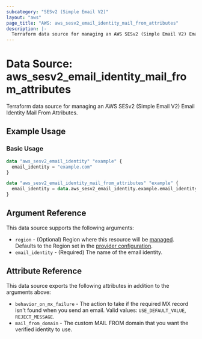 ```yaml
---
subcategory: "SESv2 (Simple Email V2)"
layout: "aws"
page_title: "AWS: aws_sesv2_email_identity_mail_from_attributes"
description: |-
  Terraform data source for managing an AWS SESv2 (Simple Email V2) Email Identity Mail From Attributes.
---
```


# Data Source: aws_sesv2_email_identity_mail_from_attributes

Terraform data source for managing an AWS SESv2 (Simple Email V2) Email Identity Mail From Attributes.

## Example Usage

### Basic Usage

```terraform
data "aws_sesv2_email_identity" "example" {
  email_identity = "example.com"
}

data "aws_sesv2_email_identity_mail_from_attributes" "example" {
  email_identity = data.aws_sesv2_email_identity.example.email_identity
}
```

## Argument Reference

This data source supports the following arguments:

* `region` - (Optional) Region where this resource will be [managed](https://docs.aws.amazon.com/general/latest/gr/rande.html#regional-endpoints). Defaults to the Region set in the [provider configuration](https://registry.terraform.io/providers/hashicorp/aws/latest/docs#aws-configuration-reference).
* `email_identity` - (Required) The name of the email identity.

## Attribute Reference

This data source exports the following attributes in addition to the arguments above:

* `behavior_on_mx_failure` - The action to take if the required MX record isn't found when you send an email. Valid values: `USE_DEFAULT_VALUE`, `REJECT_MESSAGE`.
* `mail_from_domain` - The custom MAIL FROM domain that you want the verified identity to use.
